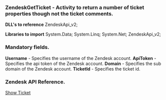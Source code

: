 ﻿
### ZendeskGetTicket - Activity to return a number of ticket properties though not the ticket comments.

**DLL's to reference**
ZendeskApi_v2;

**Libraries to import**
System.Data;
System.Linq;
System.Net;
ZendeskApi_v2;

### Mandatory fields.
**Username** - Specifies the username of the Zendesk account.
**ApiToken** - Specifies the api token of the Zendesk account.
**Domain** - Specifies the sub domain of the Zendesk account.
**TicketId** - Specifies the ticket id.

### Zendesk API Reference.

[Show Ticket](https://developer.zendesk.com/rest_api/docs/support/tickets#show-ticket)